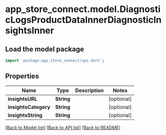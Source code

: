 # app_store_connect.model.DiagnosticLogsProductDataInnerDiagnosticInsightsInner

## Load the model package
```dart
import 'package:app_store_connect/api.dart';
```

## Properties
Name | Type | Description | Notes
------------ | ------------- | ------------- | -------------
**insightsURL** | **String** |  | [optional] 
**insightsCategory** | **String** |  | [optional] 
**insightsString** | **String** |  | [optional] 

[[Back to Model list]](../README.md#documentation-for-models) [[Back to API list]](../README.md#documentation-for-api-endpoints) [[Back to README]](../README.md)


